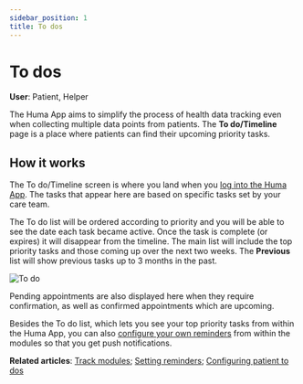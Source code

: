 ```yaml
---
sidebar_position: 1
title: To dos
---
```

# To dos
**User**: Patient, Helper

The Huma App aims to simplify the process of health data tracking even when collecting multiple data points from patients. The **To do/Timeline** page is a place where patients can find their upcoming priority tasks. 

## How it works​

The To do/Timeline screen is where you land when you [log into the Huma App](../getting-started/login-and-onboarding.md). The tasks that appear here are based on specific tasks set by your care team.

The To do list will be ordered according to priority and you will be able to see the date each task became active. Once the task is complete (or expires) it will disappear from the timeline. The main list will include the top priority tasks and those coming up over the next two weeks. The **Previous** list will show previous tasks up to 3 months in the past. 

![To do](../assets/Todo.png)

Pending appointments are also displayed here when they require confirmation, as well as confirmed appointments which are upcoming.

Besides the To do list, which lets you see your top priority tasks from within the Huma App, you can also [configure your own reminders](./setting-reminders.md) from within the modules so that you get push notifications. 

**Related articles**: [Track modules](./track-modules.md); [Setting reminders](./setting-reminders.md); [Configuring patient to dos](../../admin-portal/managing-deployments/configuring-the-content/patient-to-dos.md)  
